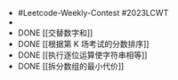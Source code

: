 - #Leetcode-Weekly-Contest #2023LCWT
-
- DONE [[交替数字和]]
- DONE [[根据第 K 场考试的分数排序]]
- DONE [[执行逐位运算使字符串相等]]
- DONE [[拆分数组的最小代价]]